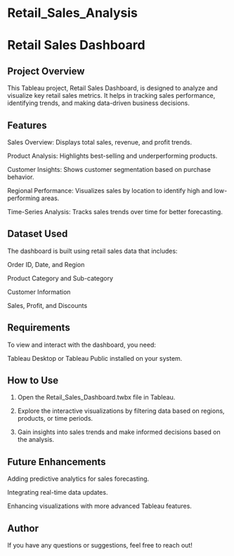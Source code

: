# Retail_Sales_Analysis
# Retail Sales Dashboard

## Project Overview

This Tableau project, Retail Sales Dashboard, is designed to analyze and visualize key retail sales metrics. It helps in tracking sales performance, identifying trends, and making data-driven business decisions.

## Features

Sales Overview: Displays total sales, revenue, and profit trends.

Product Analysis: Highlights best-selling and underperforming products.

Customer Insights: Shows customer segmentation based on purchase behavior.

Regional Performance: Visualizes sales by location to identify high and low-performing areas.

Time-Series Analysis: Tracks sales trends over time for better forecasting.

## Dataset Used

The dashboard is built using retail sales data that includes:

Order ID, Date, and Region

Product Category and Sub-category

Customer Information

Sales, Profit, and Discounts

## Requirements

To view and interact with the dashboard, you need:

Tableau Desktop or Tableau Public installed on your system.

## How to Use

1. Open the Retail_Sales_Dashboard.twbx file in Tableau.

2. Explore the interactive visualizations by filtering data based on regions, products, or time periods.

3. Gain insights into sales trends and make informed decisions based on the analysis.

## Future Enhancements

Adding predictive analytics for sales forecasting.

Integrating real-time data updates.

Enhancing visualizations with more advanced Tableau features.

## Author

If you have any questions or suggestions, feel free to reach out!
